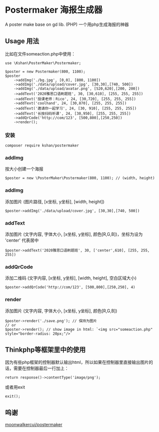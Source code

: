 # Postermaker 海报生成器
A poster make base on gd lib. (PHP)  一个用php生成海报的神器

## Usage 用法

比如在文件someaction.php中使用：
```
use \Kshan\PosterMaker\Postermaker;

$poster = new Postermaker(800, 1100);
$poster
    ->addImg('./bg.jpg', [0,0], [800, 1100])
    ->addImg('./data/upload/cover.jpg', [30,30],[740, 500])
    ->addImg('./data/upload/avatar.png', [520,620],[200, 200])
    ->addText('2020雅思口语刷题班', 30, [30,610], [255, 255, 255])
    ->addText('授课老师：Rico', 24, [30,720], [255, 255, 255])
    ->addText('coolhand', 24, [30,870], [255, 255, 255])
    ->addText('邀请你一起学习', 24, [30, 910], [255, 255, 255])
    ->addText('长按扫码听课', 24, [30,950], [255, 255, 255])
    ->addQrCode('http://com/123', [500,800],[250,250])
    ->render();
```

### 安装
```
composer require kshan/postermaker
```
### addImg
按大小创建一个海报 
```
$poster = new \PosterMaker\Postermaker(800, 1100); // (width, height)
```
### addImg
添加图片 (图片路径, [x坐标, y坐标], [width, height])
```
$poster->addImg('./data/upload/cover.jpg', [30,30],[740, 500])
```
### addText
添加图片 (文字内容, 字体大小, [x坐标, y坐标], 颜色[R,G,B])，坐标为设为 'center' 代表居中
```
$poster->addText('2020雅思口语刷题班', 30, ['center',610], [255, 255, 255])
```
### addQrCode
添加二维码 (文字内容, [x坐标, y坐标], [width, height], 空白区域大小)
```
$poster->addQrCode('http://com/123', [500,800],[250,250], 4)
```
### render
添加图片 (文字内容, 字体大小, [x坐标, y坐标], 颜色[R,G,B])
```
$poster->render('./save.png'); // 保持为图片
// or
$poster->render(); // show image in html: `<img src="someaction.php" style="border-radius: 20px;"/>`
```
## Thinkphp等框架里中的使用
因为有些php框架的控制器默认输出html，所以如果在控制器里直接输出图片的话，需要在控制器最后一行加上：
```
return response()->contentType('image/png');
```
或者用exit
```
exit();
```

## 呜谢
[moonwalkercui/postermaker](https://github.com/moonwalkercui/postermaker)
